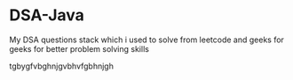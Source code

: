 # DSA-Java


My DSA questions stack which i used to solve from leetcode and geeks for geeks for better problem solving skills




tgbygfvbghnjgvbhvfgbhnjgh



